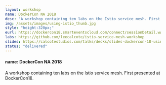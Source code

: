 ```yaml
---
layout: workshop
name: DockerCon NA 2018 
desc: "A workshop containing ten labs on the Istio service mesh. First presented at DockerCon18. <p>See the resource links below.</p>      <p>(<a href='/assets/images/using-istio.jpg'>large image</a>)</p>"
img: /assets/images/using-istio_thumb.jpg
style: "height:320px;"
eurl: https://dockercon18.smarteventscloud.com/connect/sessionDetail.ww?SESSION_ID=187485
labs: https://github.com/leecalcote/istio-service-mesh-workshop
slides: https://calcotestudios.com/talks/decks/slides-dockercon-18-using-istio.html
status: "delivered"
---
```


<h4> name: DockerCon NA 2018 </h4>
A workshop containing ten labs on the Istio service mesh. First presented at DockerCon18.